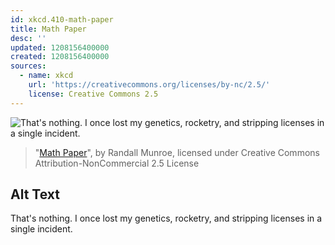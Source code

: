 ```yaml
---
id: xkcd.410-math-paper
title: Math Paper
desc: ''
updated: 1208156400000
created: 1208156400000
sources:
  - name: xkcd
    url: 'https://creativecommons.org/licenses/by-nc/2.5/'
    license: Creative Commons 2.5
---
```

![That's nothing.  I once lost my genetics, rocketry, and stripping licenses in a single incident.](https://imgs.xkcd.com/comics/math_paper.png)
> "[Math Paper](https://xkcd.com/410/)", by Randall Munroe, licensed under Creative Commons Attribution-NonCommercial 2.5 License

## Alt Text
That's nothing.  I once lost my genetics, rocketry, and stripping licenses in a single incident.
